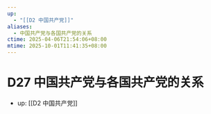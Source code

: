 ```yaml
---
up:
  - "[[D2 中国共产党]]"
aliases:
  - 中国共产党与各国共产党的关系
ctime: 2025-04-06T21:54:06+08:00
mtime: 2025-10-01T11:41:35+08:00
---
```


# D27 中国共产党与各国共产党的关系

- up: [[D2 中国共产党]]
